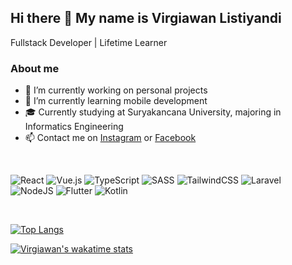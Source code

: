 ## Hi there 👋 My name is Virgiawan Listiyandi

Fullstack Developer | Lifetime Learner

### About me

- 🔭 I’m currently working on personal projects
- 🌱 I’m currently learning mobile development
- 🎓 Currently studying at Suryakancana University, majoring in Informatics Engineering
- 📫 Contact me on <a href="https://www.instagram.com/virgiawan.ly">Instagram</a> or <a href="https://www.facebook.com/virgiawanly">Facebook</a>

<br>

![React](https://img.shields.io/badge/react-%2320232a.svg?style=for-the-badge&logo=react&logoColor=%2361DAFB)
![Vue.js](https://img.shields.io/badge/vuejs-%2335495e.svg?style=for-the-badge&logo=vuedotjs&logoColor=%234FC08D)
![TypeScript](https://img.shields.io/badge/typescript-%23007ACC.svg?style=for-the-badge&logo=typescript&logoColor=white)
![SASS](https://img.shields.io/badge/SASS-hotpink.svg?style=for-the-badge&logo=SASS&logoColor=white)
![TailwindCSS](https://img.shields.io/badge/tailwindcss-%2338B2AC.svg?style=for-the-badge&logo=tailwind-css&logoColor=white)
![Laravel](https://img.shields.io/badge/laravel-%23FF2D20.svg?style=for-the-badge&logo=laravel&logoColor=white)
![NodeJS](https://img.shields.io/badge/node.js-6DA55F?style=for-the-badge&logo=node.js&logoColor=white)
![Flutter](https://img.shields.io/badge/Flutter-%2302569B.svg?style=for-the-badge&logo=Flutter&logoColor=white)
![Kotlin](https://img.shields.io/badge/kotlin-%237F52FF.svg?style=for-the-badge&logo=kotlin&logoColor=white)

<br>

[![Top Langs](https://github-readme-stats.vercel.app/api/top-langs/?username=virgiawanly&layout=compact)](https://github.com/anuraghazra/github-readme-stats)

[![Virgiawan's wakatime stats](https://github-readme-stats.vercel.app/api/wakatime?username=virgiawanly)](https://github.com/anuraghazra/github-readme-stats)
